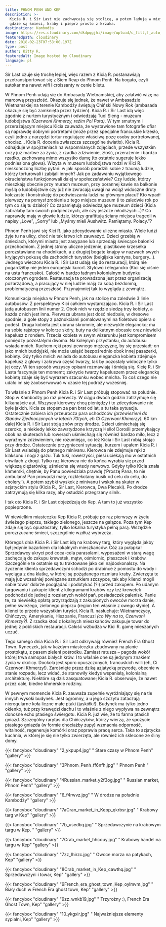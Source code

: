 ```yaml
---
title: PHNOM PENH AND KEP
description: >-
  Kicia R. i Sir Last nie zachwycają się stolicą, a potem lądują w miejscu,
  gdzie są śmieci, kraby i pieprz prosto z krzaka.
destinations: Kambodża
image: https://res.cloudinary.com/dkdpqgjhi/image/upload/c_fill,f_auto,q_auto,w_300/0_ixfiu0.jpg
featuredpath: cloudinary
date: 2018-02-23T07:58:00.197Z
type: post
author: Kitty R.
featuredalt: Image hosted by Cloudinary
language: pl
---
```

Sir Last czuje się trochę lepiej, więc razem z Kicią R. postanawiają przetranstportować się z Siem Reap do Phnom Penh. Na bogato, czyli autokar ma nawet wifi i croissanty w cenie biletu.  

W Phnom Penh udają się do Ambasady Wietnamskiej, aby załatwić wizę na marcową przyszłość. Okazuje się jednak, że nawet w Ambasadzie Wietnamskiej na terenie Kambodży świętują Chiński Nowy Rok (ambasada okazuje się być zamknięta przez tydzień). Kicia R. i Sir Last idą więc zgodnie z nurtem turystycznym i odwiedzają Tuol Sleng - muzeum ludobójstwa _(Czerwoni Khmerzy, reżim Pol Pota)._ W tym smutnym i przerażającym miejscu Kicia zauważa, że wystawione tam fotografie ofiar są naprawdę dobrymi portretami (może przez specjalne francuskie krzesło, czyli jedno z narzędzi tortur regulujące właściwą pozę osoby portretowanej, chociaż… Kicia R. docenia zwłaszcza szczególne światło). Kicia R. odnajduje w spojrzeniach na wspomnianych zdjęciach, przede wszystkim oczy już martwe za życia, z rzadka zdziwienie, złość, przerażenie i bardzo rzadko, zachowaną mimo wszystko dumę (to ostatnie sugeruje lekko podniesiona głowa). Wizyta w muzeum ludobójstwa rodzi w Kici R. nieskończoną liczbę pytań: w jaki sposób poradzili sobie z traumą ludzie, którzy torturowali i zabijali innych? Jak po zadawaniu wyjątkowego okrucieństwa funkcjonowali dalej w społeczeństwie? Czy ludzie, którzy mieszkają obecnie przy murach muzeum, przy porannej kawie na balkonie myślą o ludobójstwie czy już nie zwracają uwagi na wciąż widoczne druty kolczaste i konstrukcję do podwieszania ludzi na głównym placu? Kto wpadł pierwszy na pomysł zrobienia z tego miejsca muzeum (i to zaledwie rok po tym co się tu działo)?  Co zapamiętują odwiedzające muzeum dzieci (Kicia zabrałaby tam swoich podpiecznych, ale czy jeszcze młodszych…)? Co naprawdę mają w głowie ludzie, którzy grafittują ściany miejsca tragedii w napisy „Love”,  „Sorry” lub „Myśmy mieli Aushwitz. Pamiętamy. Polacy.”? 

Phnom Penh jawi się Kici R. jako zdecydowanie uliczne miasto. Wiele ludzi żyje tu na ulicy, choć nie tak łatwo ich zauważyć. Dzieci grzebią w śmieciach, którymi miasto jest zasypane lub sprzedają świecące baloniki przechodniom. Z jednej strony uliczne jedzenie, plastikowe krzesełka porozstawiane na chodnikach, a z drugiej bogate knajpy w nazwach swych kryjących pokusę dla zachodnich turystów (belgijska kantyna, burgery…). Jednego wieczoru Kicia R. i Sir Last udają się do restauracji, którą nie pogardziłby nie jeden europejski kurort. Stylowo i elegancko (Kici się ciśnie na usta francusko). Całość w bardzo ładnym kolonialnym budynku otoczonym ogrodem.  Restauracja ta prowadzona jest przez organizację pozarządową, a pracujący w niej ludzie mają za sobą bezdomną, problematyczną przeszłość. Przynajmniej tak to wygląda z zewnątrz.

Komunikacja miejska w Phnom Penh, jak na stolicę ma zaledwie 3 linie autobusów. Z perspektywy Kici całkiem wystarczająco. Kicia R. i Sir Last jadą autobusem linii numer 2. Obok nich w rzędzie siedzą trzy kobiety, a każda z nich jest inna. Pierwsza ubrana jest dość niedbale, w dresowe spodnie, a gołe stopy z paznokciami pomalowanymi na fioletowo opiera o podest. Druga kobieta jest ubrana skromnie, ale niezwykle elegancko; ma na sobie rajstopy w kolorze skóry, buty na delikatnym obcasie oraz niewielki kapelusz z rondem. Trzecia kobieta w swym wizerunku jest kompromisem pomiędzy pozostałymi dwoma. Na kolejnym przystanku, do autobusu wsiada mnich. Ruchem ręki prosi pewnego mężczyznę, by się przesiadł; on jako mnich buddyjski, nie może usiąść bezpośrednio obok innej pasażerki, kobiety. Gdy tylko mnich wsiada do autobusu elegancka kobieta zdejmuje kapelusz z głowy i zakrywa część twarzy, tak by pozostały widoczne tylko jej oczy. W ten sposób wszyscy opisani rozmawiają i śmieją się. Kicię R. i Sir Lasta fascynuje ten momemt; zakrycie twarzy kapeluszem przez elegancką kobietę zdaje się być wyrazem szacunku wobec mnicha. To coś czego nie udało im się zaobserwować w czasie tej podróży wcześniej. 

To właśnie z Phnom Penh Kicia R. i Sir Last próbują stopować na południe. Stop w Kambodży po raz pierwszy. W ciągu dwóch godzin zatrzymuje się kilkanaście aut. Wszyscy kierowcy chcą pieniędzy i to zdecydowanie nie byle jakich. Kicia ze stopem za pan brat od lat, a tu taka sytuacja. Ostatecznie zabiera ich przeurocza para uchodźców _(przewiezieni do Stanów Zjednoczonych w latach 70tych, eh Ci Czerwoni Khmerzy)._ 60 km dalej Kicia R. i Sir Last stoją znów przy drodze. Dzieci uśmiechają się szeroko, a niekiedy lekko zawstydzone krzyczą Hello! Dorośli przemykający obok na skuterach lub rowerach uśmiechają się również bardzo miło, lecz z wyraźnym zdziwieniem, nie rozumiejąc, co też Kicia i Sir Last robią stojąc przy drodze. Ostatecznie przygnieceni sytuacją, kurzem i upałem Kicia R. i Sir Last  wsiadają do płatnego minivanu. Kierowca nie zdejmuje ręki z klaksonu i nogi z gazu. Tuk tuki, rowerzyści, piesi uciekają mu w ostatnich chwilach z drogi. Tylko raz kierowca nie do końca wyrabia się przed większą ciężarówką; uśmiecha się wtedy nerwowo.  Gdyby tylko Kicia znała khmerski, chętnie, by Panu powiedziała prawdę (‘Proszę Pana, to nie ambulans! Pan prowadzi mały, rozklekotany busik od celu do celu, do cholery.’). A potem szybki wyskok z minivanu i wskok na skuter w azjatyckim stylu (Kicia R., Sir Last, Kierowca, Dwa Plecaki). Po drodze zatrzymują się kilka razy, aby ostudzić przegrzany silnik.

 I tak oto Kicia R. i Sir Last dojeżdżają do Kep. A tam to już wszystko popieprzone. 

W niewielkim miasteczku Kep Kicia R. próbuje po raz pierwszy w życiu świeżego pieprzu, takiego zielonego, jeszcze na gałązce. Poza tym Kep zdaje się być opustoszały, tylko lokalna turystyka pełną parą. Wszędzie porozrzucane śmieci, szczególnie wzdłuż wybrzeża.

Któregoś dnia Kicia R. i Sir Last idą na krabowy targ, który wygląda jakby był jedynie bazarkiem dla lokalnych mieszkańców. Cóż za pułapka! Sprzedawcy ukryci pod coca-cola parasolami, wyposażeni w starą wagę zachęcają do zakupu krewetek, mątw, ośmiornic, płaszczek i krabów. Szczególnie te ostatnie są tu traktowane jako cel najdoskonalszy. Na życzenie klienta sprzedawczyni schodzi po drabince z pomostu do wody i wyciąga z dna klatkę, w której są pożądanego rozmiaru kraby. Zwierzęta te mają już wcześniej powiązane sznurkiem szczypce, tak aby klienci mogli sobie towar dobrze pooglądać i podotykać (?!) przed zakupem. Po udanym targowaniu i zakupie klient z kilogramami krabów czy też krewetek podchodzi do jednej z rozsianych wokół pań, posiadaczek palenisk. Panie te, za niewielką opłatą przyrządzają z zakupionych owoców morza danie, pełne świeżego, zielonego pieprzu (region ten właśnie z owego słynie). A klienci to przede wszystkim turyści. Kicia R. nasłuchuje: Wietnamczycy, Chińczycy, Amerykanie, Hiszpanie, Francuzi _(co Wy na to, Czerwoni Khmerzy?)_. Z rzadka ktoś z lokalnych mieszkańców zakupuje towar do jednej z pobliskich restauracji. Całość wzbudza w Kici R. gamę mieszanych uczuć. 

Tego samego dnia Kicia R. i Sir Last odkrywają również French Era Ghost Town. Ryneczek, jak w każdym miasteczku zbudowany na planie prostokątu, z pasem zieleni pośrodku. Zamiast ratusza – pagoda wokół której trwa samopas białych krów. I to właśnie one są jedynym znakiem życia w okolicy. Dookoła jest sporo opuszczonych, francuskich willi (eh, Ci Czerwoni Khmerzy!). Zarośnięte przez dziką azjatycką przyrodę. obecnie w stanie rozpadu, lecz widać, że stanowiły kiedyś wspaniałą, kolonialną architekturę. Niektóre są dziś zasquatowane; Kicia R. obserwuje, że nawet przez całe, biedne khmerskie rodziny. 

W pewnym momencie Kicia R. zauważa zupełnie wyróżniający się na tle innych wysoki budynek. Jest ogromny, a u jego szczytu zataczają nieregularne koła liczne małe ptaki (jaskółki!). Budynek ma tylko jedno okienko, tuż przy krawędzi dachu i to właśnie z niego wypływa na zewnątrz donośne echo ptasiego świergotu. Kicia R. już wie, że to farma ptasich gniazd. Szczególny rarytas dla Chińczyków, którzy wierzą, że spożycie ptasiego gniazda (w formie chociażby zupy) wzmacnia odporność, witalność, regeneruje komórki oraz poprawia pracę serca.  Taka to azjatycka kuchnia, w której je się nie tylko zwierzęta, ale również ich sklecone ze śliny domy.

{{< fancybox "cloudinary" "2_ykpup4.jpg" "  Stare czasy w Phnom Penh" "gallery" >}}

{{< fancybox "cloudinary" "3Phnom_Penh_ff6nfh.jpg" "  Phnom Penh " "gallery" >}}

{{< fancybox "cloudinary" "4Russian_market_y2f3og.jpg" "  Russian market, Phnom Penh" "gallery" >}}

{{< fancybox "cloudinary" "6_f4rwvz.jpg" "  W drodze na południe Kambodży" "gallery" >}}

{{< fancybox "cloudinary" "7aCran_market_in_Kepp_qkrbsr.jpg" "  Krabowy targ w Kep" "gallery" >}}

{{< fancybox "cloudinary" "7b_usedbq.jpg" "  Sprzedawczynie na krabowym targu w Kep. " "gallery" >}}

{{< fancybox "cloudinary" "7Crab_market_hhcouy.jpg" "  Krabowy handel na targu w Kep" "gallery" >}}

{{< fancybox "cloudinary" "7zz_lhirzc.jpg" "  Owoce morza na patykach, Kep" "gallery" >}}

{{< fancybox "cloudinary" "8Crab_market_in_Kep_cawthq.jpg" "  Sprzedawczyni i towar, Kep" "gallery" >}}

{{< fancybox "cloudinary" "9French_era_ghost_town_Kep_oylmvm.jpg" "  Biały duch w French Era ghost town, Kep" "gallery" >}}

{{< fancybox "cloudinary" "9zz_wnkb19.jpg" "  Trzyrożny :), French Era Ghost Town, Kep" "gallery" >}}

{{< fancybox "cloudinary" "10_ykgxlr.jpg" "  Najważniejsze elementy sypialni, Kep" "gallery" >}}
